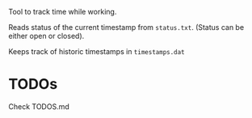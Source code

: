 Tool to track time while working.

Reads status of the current timestamp from `status.txt`.
(Status can be either open or closed).

Keeps track of historic timestamps in `timestamps.dat`

# TODOs
Check TODOS.md
